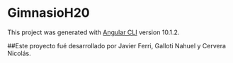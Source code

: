 # GimnasioH20

This project was generated with [Angular CLI](https://github.com/angular/angular-cli) version 10.1.2.

##Este proyecto fué desarrollado por Javier Ferri, Galloti Nahuel y Cervera Nicolás.


